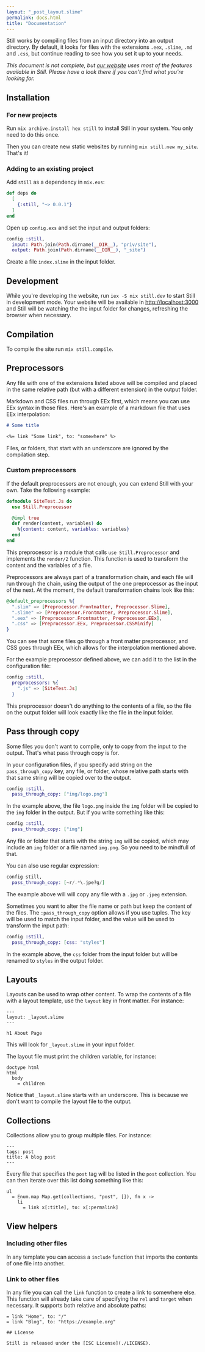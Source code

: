 ```yaml
---
layout: "_post_layout.slime"
permalink: docs.html
title: "Documentation"
---
```


Still works by compiling files from an input directory into an output directory. By default, it looks for files with the extensions `.eex`, `.slime`, `.md` and `.css`, but continue reading to see how you set it up to your needs.

_This document is not complete, but [our website](./priv/site) uses most of the features available in Still. Please have a look there if you can't find what you're looking for._

## Installation

### For new projects

Run `mix archive.install hex still` to install Still in your system. You only need to do this once.

Then you can create new static websites by running `mix still.new my_site`. That's it!

### Adding to an existing project

Add `still` as a dependency in `mix.exs`:

```elixir
def deps do
  [
    {:still, "~> 0.0.1"}
  ]
end
```

Open up `config.exs` and set the input and output folders:

```elixir
config :still,
  input: Path.join(Path.dirname(__DIR__), "priv/site"),
  output: Path.join(Path.dirname(__DIR__), "_site")
```

Create a file `index.slime` in the input folder.

## Development

While you're developing the website, run `iex -S mix still.dev` to start Still in development mode.
Your website will be available in [http://localhost:3000](http://localhost:3000/) and Still will be watching the the input folder for changes, refreshing the browser when necessary.

## Compilation

To compile the site run `mix still.compile`.

## Preprocessors

Any file with one of the extensions listed above will be compiled and placed in the same relative path (but with a different extension) in the output folder.

Markdown and CSS files run through EEx first, which means you can use EEx syntax in those files. Here's an example of a markdown file that uses EEx interpolation:

```markdown
# Some title

<%= link "Some link", to: "somewhere" %>
```

Files, or folders, that start with an underscore are ignored by the compilation step.

### Custom preprocessors

If the default preprocessors are not enough, you can extend Still with your own. Take the following example:

```elixir
defmodule SiteTest.Js do
  use Still.Preprocessor

  @impl true
  def render(content, variables) do
    %{content: content, variables: variables}
  end
end
```

This preprocessor is a module that calls `use Still.Preprocessor` and implements the `render/2` function. This function is used to transform the content and the variables of a file.

Preprocessors are always part of a transformation chain, and each file will run through the chain, using the output of the one preprocessor as the input of the next. At the moment, the default transformation chains look like this:

```elixir
@default_preprocessors %{
  ".slim" => [Preprocessor.Frontmatter, Preprocessor.Slime],
  ".slime" => [Preprocessor.Frontmatter, Preprocessor.Slime],
  ".eex" => [Preprocessor.Frontmatter, Preprocessor.EEx],
  ".css" => [Preprocessor.EEx, Preprocessor.CSSMinify]
}
```

You can see that some files go through a front matter preprocessor, and CSS goes through EEx, which allows for the interpolation mentioned above.

For the example preprocessor defined above, we can add it to the list in the configuration file:

```elixir
config :still,
  preprocessors: %{
    ".js" => [SiteTest.Js]
  }
```

This preprocessor doesn't do anything to the contents of a file, so the file on the output folder will look exactly like the file in the input folder.

## Pass through copy

Some files you don't want to compile, only to copy from the input to the output. That's what pass through copy is for.

In your configuration files, if you specify add string on the `pass_through_copy` key, any file, or folder, whose relative path starts with that same string will be copied over to the output.

```elixir
config :still,
  pass_through_copy: ["img/logo.png"]
```

In the example above, the file `logo.png` inside the `img` folder will be copied to the `img` folder in the output. But if you write something like this:

```elixir
config :still,
  pass_through_copy: ["img"]
```

Any file or folder that starts with the string `img` will be copied, which may include an `img` folder or a file named `img.png`. So you need to be mindfull of that.

You can also use regular expression:

```elixir
config still,
  pass_through_copy: [~r/.*\.jpe?g/]
```

The example above will will copy any file with a `.jpg` or `.jpeg` extension.

Sometimes you want to alter the file name or path but keep the content of the files. The `:pass_through_copy` option allows if you use tuples. The key will be used to match the input folder, and the value will be used to transform the input path:

```elixir
config :still,
  pass_through_copy: [css: "styles"]
```

In the example above, the `css` folder from the input folder but will be renamed to `styles` in the output folder.

## Layouts

Layouts can be used to wrap other content. To wrap the contents of a file with
a layout template, use the `layout` key in front matter. For instance:

```slime
---
layout: _layout.slime
---

h1 About Page
```

This will look for `_layout.slime` in your input folder.

The layout file must print the children variable, for instance:

```slime
doctype html
html
  body
    = children
```

Notice that `_layout.slime` starts with an underscore. This is because we don't
want to compile the layout file to the output.

## Collections

Collections allow you to group multiple files. For instance:

```
---
tags: post
title: A blog post
---
```

Every file that specifies the `post` tag will be listed in the `post` collection.
You can then iterate over this list doing something like this:

```slime
ul
  = Enum.map Map.get(collections, "post", []), fn x ->
    li
      = link x[:title], to: x[:permalink]
```

## View helpers

### Including other files

In any template you can access a `include` function that imports the contents
of one file into another.

### Link to other files

In any file you can call the `link` function to create a link to somewhere
else. This function will already take care of specifying the `rel` and `target`
when necessary. It supports both relative and absolute paths:

```slim
= link "Home", to: "/"
= link "Blog", to: "https://example.org"

## License

Still is released under the [ISC License](./LICENSE).
